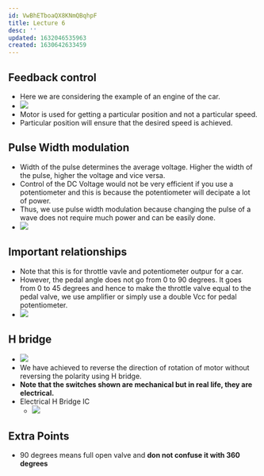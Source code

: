 ```yaml
---
id: VwBhETboaQX8KNmQBqhpF
title: Lecture 6
desc: ''
updated: 1632046535963
created: 1630642633459
---
```


## Feedback control
* Here we are considering the example of an engine of the car.
* ![](/assets/images/2021-09-03-09-49-46.png)
* Motor is used for getting a particular position and not a particular speed.
* Particular position will ensure that the desired speed is achieved.

## Pulse Width modulation
* Width of the pulse determines the average voltage. Higher the width of the pulse, higher the voltage and vice versa.
* Control of the DC Voltage would not be very efficient if you use a potentiometer and this is because the potentiometer will decipate a lot of power.
* Thus, we use pulse width modulation because changing the pulse of a wave does not require much power and can be easily done.
* ![](/assets/images/2021-09-19-15-25-30.png)

## Important relationships
* Note that this is for throttle vavle and potentiometer outpur for a car.
* However, the pedal angle does not go from 0 to 90 degrees. It goes from 0 to 45 degrees and hence to make the throttle valve equal to the pedal valve, we use amplifier or simply use a double Vcc for pedal potentiometer.
* ![](/assets/images/2021-09-03-09-55-04.png)

## H bridge
* ![](/assets/images/2021-09-19-15-43-30.png)
* We have achieved to reverse the direction of rotation of motor without reversing the polarity using H bridge.
* **Note that the switches shown are mechanical but in real life, they are electrical.**
* Electrical H Bridge IC
    * ![](/assets/images/2021-09-19-15-45-17.png)

## Extra Points
* 90 degrees means full open valve and **don not confuse it with 360 degrees**
